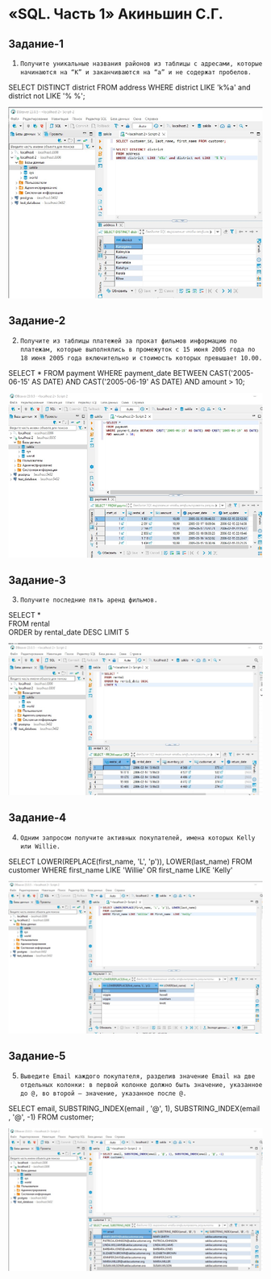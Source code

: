 # «SQL. Часть 1» Акиньшин С.Г.

## Задание-1

1. `Получите уникальные названия районов из таблицы с адресами, которые начинаются на “K” и заканчиваются на “a” и не содержат пробелов.`

SELECT DISTINCT district 
FROM address 
WHERE district  LIKE 'k%a' and district not LIKE  '% %';

![Link](https://github.com/akinya1974/SQL-1/blob/main/JPG/Задание-1.jpg)


## Задание-2

2. `Получите из таблицы платежей за прокат фильмов информацию по платежам, которые выполнялись в промежуток с 15 июня 2005 года по 18 июня 2005 года включительно и стоимость которых превышает 10.00.`

SELECT *
FROM payment
WHERE payment_date BETWEEN  CAST('2005-06-15' AS DATE) AND CAST('2005-06-19' AS DATE)
AND amount > 10;

![Link](https://github.com/akinya1974/SQL-1/blob/main/JPG/Задание-2.jpg)


## Задание-3

3. `Получите последние пять аренд фильмов.`

SELECT *  
FROM rental   
ORDER by rental_date DESC 
LIMIT 5

![Link](https://github.com/akinya1974/SQL-1/blob/main/JPG/Задание-3.jpg)

## Задание-4

4. `Одним запросом получите активных покупателей, имена которых Kelly или Willie.`

SELECT LOWER(REPLACE(first_name, 'L', 'p')), LOWER(last_name) 
FROM customer
WHERE first_name LIKE 'Willie' OR first_name  LIKE 'Kelly'

![Link](https://github.com/akinya1974/SQL-1/blob/main/JPG/Задание-4.jpg)

## Задание-5

5. `Выведите Email каждого покупателя, разделив значение Email на две отдельных колонки: в первой колонке должно быть значение, указанное до @, во второй — значение, указанное после @.`

SELECT email, SUBSTRING_INDEX(email , '@', 1), SUBSTRING_INDEX(email , '@', -1)
FROM customer;

![Link](https://github.com/akinya1974/SQL-1/blob/main/JPG/Задание-5.jpg)